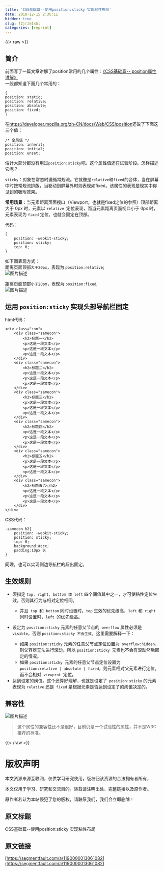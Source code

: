 ```yaml
---
title: 'CSS基础篇--使用position:sticky 实现粘性布局' 
date: 2018-12-15 2:30:11
hidden: true
slug: f2jrzm1xbl
categories: [reprint]
---
```


{{< raw >}}

                    
<h2 id="articleHeader0">简介</h2>
<p>前面写了一篇文章讲解了position常用的几个属性：<a href="https://segmentfault.com/a/1190000003702416">《CSS基础篇-- position属性讲解》</a><br>一般都知道下面几个常用的：</p>
<div class="widget-codetool" style="display:none;">
      <div class="widget-codetool--inner">
      <span class="selectCode code-tool" data-toggle="tooltip" data-placement="top" title="" data-original-title="全选"></span>
      <span type="button" class="copyCode code-tool" data-toggle="tooltip" data-placement="top" data-clipboard-text="{
position: static;
position: relative;
position: absolute;
position: fixed;
}" title="" data-original-title="复制"></span>
      <span type="button" class="saveToNote code-tool" data-toggle="tooltip" data-placement="top" title="" data-original-title="放进笔记"></span>
      </div>
      </div><pre class="hljs css"><code>{
<span class="hljs-attribute">position</span>: static;
<span class="hljs-attribute">position</span>: relative;
<span class="hljs-attribute">position</span>: absolute;
<span class="hljs-attribute">position</span>: fixed;
}</code></pre>
<p>在<a href="https://developer.mozilla.org/zh-CN/docs/Web/CSS/position" rel="nofollow noreferrer" target="_blank">https://developer.mozilla.org/zh-CN/docs/Web/CSS/position</a>还说了下面这三个值：</p>
<div class="widget-codetool" style="display:none;">
      <div class="widget-codetool--inner">
      <span class="selectCode code-tool" data-toggle="tooltip" data-placement="top" title="" data-original-title="全选"></span>
      <span type="button" class="copyCode code-tool" data-toggle="tooltip" data-placement="top" data-clipboard-text="/* 全局值 */
position: inherit;
position: initial;
position: unset;" title="" data-original-title="复制"></span>
      <span type="button" class="saveToNote code-tool" data-toggle="tooltip" data-placement="top" title="" data-original-title="放进笔记"></span>
      </div>
      </div><pre class="hljs scss"><code><span class="hljs-comment">/* 全局值 */</span>
<span class="hljs-attribute">position</span>: inherit;
<span class="hljs-attribute">position</span>: initial;
<span class="hljs-attribute">position</span>: unset;</code></pre>
<p>估计大部分都没有用过<code>position:sticky</code>吧。这个属性值还在试验阶段。怎样描述它呢？</p>
<p><code>sticky</code>：对象在常态时遵循常规流。它就像是<code>relative</code>和<code>fixed</code>的合体，当在屏幕中时按常规流排版，当卷动到屏幕外时则表现如fixed。该属性的表现是现实中你见到的吸附效果。</p>
<p><strong>常用场景</strong>：当元素距离页面视口（Viewport，也就是fixed定位的参照）顶部距离大于 0px 时，元素以 <code>relative </code>定位表现，而当元素距离页面视口小于 0px 时，元素表现为 <code>fixed</code> 定位，也就会固定在顶部。</p>
<p>代码：</p>
<div class="widget-codetool" style="display:none;">
      <div class="widget-codetool--inner">
      <span class="selectCode code-tool" data-toggle="tooltip" data-placement="top" title="" data-original-title="全选"></span>
      <span type="button" class="copyCode code-tool" data-toggle="tooltip" data-placement="top" data-clipboard-text="{
    position: -webkit-sticky;
    position: sticky;
    top: 0;
}" title="" data-original-title="复制"></span>
      <span type="button" class="saveToNote code-tool" data-toggle="tooltip" data-placement="top" title="" data-original-title="放进笔记"></span>
      </div>
      </div><pre class="hljs css"><code>{
    <span class="hljs-attribute">position</span>: -webkit-sticky;
    <span class="hljs-attribute">position</span>: sticky;
    <span class="hljs-attribute">top</span>: <span class="hljs-number">0</span>;
}</code></pre>
<p>如下图表现方式：<br>距离页面顶部<code>大于20px</code>，表现为 <code>position:relative</code>;<br><span class="img-wrap"><img data-src="/img/bV2XUT?w=450&amp;h=276" src="https://static.alili.tech/img/bV2XUT?w=450&amp;h=276" alt="图片描述" title="图片描述" style="cursor: pointer; display: inline;"></span></p>
<p>距离页面顶部<code>小于20p</code>x，表现为 <code>position:fixed</code>;<br><span class="img-wrap"><img data-src="/img/bV2XU9?w=450&amp;h=276" src="https://static.alili.tech/img/bV2XU9?w=450&amp;h=276" alt="图片描述" title="图片描述" style="cursor: pointer; display: inline;"></span></p>
<h2 id="articleHeader1">运用 <code>position:sticky</code> 实现头部导航栏固定</h2>
<p>html代码：</p>
<div class="widget-codetool" style="display:none;">
      <div class="widget-codetool--inner">
      <span class="selectCode code-tool" data-toggle="tooltip" data-placement="top" title="" data-original-title="全选"></span>
      <span type="button" class="copyCode code-tool" data-toggle="tooltip" data-placement="top" data-clipboard-text="<div class=&quot;con&quot;>
    <div class=&quot;samecon&quot;>
        <h2>标题一</h2>
        <p>这是一段文本</p>
        <p>这是一段文本</p>
        <p>这是一段文本</p>
    </div>
    <div class=&quot;samecon&quot;>
        <h2>标题二</h2>
        <p>这是一段文本</p>
        <p>这是一段文本</p>
        <p>这是一段文本</p>
    </div>
    <div class=&quot;samecon&quot;>
        <h2>标题三</h2>
        <p>这是一段文本</p>
        <p>这是一段文本</p>
        <p>这是一段文本</p>
    </div>
    <div class=&quot;samecon&quot;>
        <h2>标题四</h2>
        <p>这是一段文本</p>
        <p>这是一段文本</p>
        <p>这是一段文本</p>
    </div>
    <div class=&quot;samecon&quot;>
        <h2>标题五</h2>
        <p>这是一段文本</p>
        <p>这是一段文本</p>
        <p>这是一段文本</p>
    </div>
    <div class=&quot;samecon&quot;>
        <h2>标题五六</h2>
        <p>这是一段文本</p>
        <p>这是一段文本</p>
        <p>这是一段文本</p>
    </div>
</div>" title="" data-original-title="复制"></span>
      <span type="button" class="saveToNote code-tool" data-toggle="tooltip" data-placement="top" title="" data-original-title="放进笔记"></span>
      </div>
      </div><pre class="hljs xml"><code><span class="hljs-tag">&lt;<span class="hljs-name">div</span> <span class="hljs-attr">class</span>=<span class="hljs-string">"con"</span>&gt;</span>
    <span class="hljs-tag">&lt;<span class="hljs-name">div</span> <span class="hljs-attr">class</span>=<span class="hljs-string">"samecon"</span>&gt;</span>
        <span class="hljs-tag">&lt;<span class="hljs-name">h2</span>&gt;</span>标题一<span class="hljs-tag">&lt;/<span class="hljs-name">h2</span>&gt;</span>
        <span class="hljs-tag">&lt;<span class="hljs-name">p</span>&gt;</span>这是一段文本<span class="hljs-tag">&lt;/<span class="hljs-name">p</span>&gt;</span>
        <span class="hljs-tag">&lt;<span class="hljs-name">p</span>&gt;</span>这是一段文本<span class="hljs-tag">&lt;/<span class="hljs-name">p</span>&gt;</span>
        <span class="hljs-tag">&lt;<span class="hljs-name">p</span>&gt;</span>这是一段文本<span class="hljs-tag">&lt;/<span class="hljs-name">p</span>&gt;</span>
    <span class="hljs-tag">&lt;/<span class="hljs-name">div</span>&gt;</span>
    <span class="hljs-tag">&lt;<span class="hljs-name">div</span> <span class="hljs-attr">class</span>=<span class="hljs-string">"samecon"</span>&gt;</span>
        <span class="hljs-tag">&lt;<span class="hljs-name">h2</span>&gt;</span>标题二<span class="hljs-tag">&lt;/<span class="hljs-name">h2</span>&gt;</span>
        <span class="hljs-tag">&lt;<span class="hljs-name">p</span>&gt;</span>这是一段文本<span class="hljs-tag">&lt;/<span class="hljs-name">p</span>&gt;</span>
        <span class="hljs-tag">&lt;<span class="hljs-name">p</span>&gt;</span>这是一段文本<span class="hljs-tag">&lt;/<span class="hljs-name">p</span>&gt;</span>
        <span class="hljs-tag">&lt;<span class="hljs-name">p</span>&gt;</span>这是一段文本<span class="hljs-tag">&lt;/<span class="hljs-name">p</span>&gt;</span>
    <span class="hljs-tag">&lt;/<span class="hljs-name">div</span>&gt;</span>
    <span class="hljs-tag">&lt;<span class="hljs-name">div</span> <span class="hljs-attr">class</span>=<span class="hljs-string">"samecon"</span>&gt;</span>
        <span class="hljs-tag">&lt;<span class="hljs-name">h2</span>&gt;</span>标题三<span class="hljs-tag">&lt;/<span class="hljs-name">h2</span>&gt;</span>
        <span class="hljs-tag">&lt;<span class="hljs-name">p</span>&gt;</span>这是一段文本<span class="hljs-tag">&lt;/<span class="hljs-name">p</span>&gt;</span>
        <span class="hljs-tag">&lt;<span class="hljs-name">p</span>&gt;</span>这是一段文本<span class="hljs-tag">&lt;/<span class="hljs-name">p</span>&gt;</span>
        <span class="hljs-tag">&lt;<span class="hljs-name">p</span>&gt;</span>这是一段文本<span class="hljs-tag">&lt;/<span class="hljs-name">p</span>&gt;</span>
    <span class="hljs-tag">&lt;/<span class="hljs-name">div</span>&gt;</span>
    <span class="hljs-tag">&lt;<span class="hljs-name">div</span> <span class="hljs-attr">class</span>=<span class="hljs-string">"samecon"</span>&gt;</span>
        <span class="hljs-tag">&lt;<span class="hljs-name">h2</span>&gt;</span>标题四<span class="hljs-tag">&lt;/<span class="hljs-name">h2</span>&gt;</span>
        <span class="hljs-tag">&lt;<span class="hljs-name">p</span>&gt;</span>这是一段文本<span class="hljs-tag">&lt;/<span class="hljs-name">p</span>&gt;</span>
        <span class="hljs-tag">&lt;<span class="hljs-name">p</span>&gt;</span>这是一段文本<span class="hljs-tag">&lt;/<span class="hljs-name">p</span>&gt;</span>
        <span class="hljs-tag">&lt;<span class="hljs-name">p</span>&gt;</span>这是一段文本<span class="hljs-tag">&lt;/<span class="hljs-name">p</span>&gt;</span>
    <span class="hljs-tag">&lt;/<span class="hljs-name">div</span>&gt;</span>
    <span class="hljs-tag">&lt;<span class="hljs-name">div</span> <span class="hljs-attr">class</span>=<span class="hljs-string">"samecon"</span>&gt;</span>
        <span class="hljs-tag">&lt;<span class="hljs-name">h2</span>&gt;</span>标题五<span class="hljs-tag">&lt;/<span class="hljs-name">h2</span>&gt;</span>
        <span class="hljs-tag">&lt;<span class="hljs-name">p</span>&gt;</span>这是一段文本<span class="hljs-tag">&lt;/<span class="hljs-name">p</span>&gt;</span>
        <span class="hljs-tag">&lt;<span class="hljs-name">p</span>&gt;</span>这是一段文本<span class="hljs-tag">&lt;/<span class="hljs-name">p</span>&gt;</span>
        <span class="hljs-tag">&lt;<span class="hljs-name">p</span>&gt;</span>这是一段文本<span class="hljs-tag">&lt;/<span class="hljs-name">p</span>&gt;</span>
    <span class="hljs-tag">&lt;/<span class="hljs-name">div</span>&gt;</span>
    <span class="hljs-tag">&lt;<span class="hljs-name">div</span> <span class="hljs-attr">class</span>=<span class="hljs-string">"samecon"</span>&gt;</span>
        <span class="hljs-tag">&lt;<span class="hljs-name">h2</span>&gt;</span>标题五六<span class="hljs-tag">&lt;/<span class="hljs-name">h2</span>&gt;</span>
        <span class="hljs-tag">&lt;<span class="hljs-name">p</span>&gt;</span>这是一段文本<span class="hljs-tag">&lt;/<span class="hljs-name">p</span>&gt;</span>
        <span class="hljs-tag">&lt;<span class="hljs-name">p</span>&gt;</span>这是一段文本<span class="hljs-tag">&lt;/<span class="hljs-name">p</span>&gt;</span>
        <span class="hljs-tag">&lt;<span class="hljs-name">p</span>&gt;</span>这是一段文本<span class="hljs-tag">&lt;/<span class="hljs-name">p</span>&gt;</span>
    <span class="hljs-tag">&lt;/<span class="hljs-name">div</span>&gt;</span>
<span class="hljs-tag">&lt;/<span class="hljs-name">div</span>&gt;</span></code></pre>
<p>CSS代码：</p>
<div class="widget-codetool" style="display:none;">
      <div class="widget-codetool--inner">
      <span class="selectCode code-tool" data-toggle="tooltip" data-placement="top" title="" data-original-title="全选"></span>
      <span type="button" class="copyCode code-tool" data-toggle="tooltip" data-placement="top" data-clipboard-text=".samecon h2{
    position: -webkit-sticky;
    position: sticky;
    top: 0;
    background:#ccc;
    padding:10px 0;
}" title="" data-original-title="复制"></span>
      <span type="button" class="saveToNote code-tool" data-toggle="tooltip" data-placement="top" title="" data-original-title="放进笔记"></span>
      </div>
      </div><pre class="hljs css"><code><span class="hljs-selector-class">.samecon</span> <span class="hljs-selector-tag">h2</span>{
    <span class="hljs-attribute">position</span>: -webkit-sticky;
    <span class="hljs-attribute">position</span>: sticky;
    <span class="hljs-attribute">top</span>: <span class="hljs-number">0</span>;
    <span class="hljs-attribute">background</span>:<span class="hljs-number">#ccc</span>;
    <span class="hljs-attribute">padding</span>:<span class="hljs-number">10px</span> <span class="hljs-number">0</span>;
}</code></pre>
<p>同理，也可以实现侧边导航栏的超出固定。</p>
<h2 id="articleHeader2">生效规则</h2>
<ul>
<li>
<p>须指定 <code>top, right, bottom 或 left</code> 四个阈值其中之一，才可使粘性定位生效。否则其行为与相对定位相同。</p>
<ul><li>并且<code> top </code>和<code> bottom</code> 同时设置时，<code>top</code> 生效的优先级高，<code>left</code> 和<code> right</code> 同时设置时，<code>left </code>的优先级高。</li></ul>
</li>
<li>
<p>设定为 <code>position:sticky</code> 元素的任意父节点的<code> overflow</code> 属性必须是 <code>visible</code>，否则 <code>position:sticky 不会生效</code>。这里需要解释一下：</p>
<ul>
<li>如果 <code>position:sticky</code> 元素的任意父节点定位设置为<code> overflow:hidden</code>，则父容器无法进行滚动，所以 <code>position:sticky </code>元素也不会有滚动然后固定的情况。</li>
<li>如果 <code>position:sticky </code>元素的任意父节点定位设置为<code> position:relative | absolute | fixed</code>，则元素相对父元素进行定位，而不会相对<code> viewprot </code>定位。</li>
</ul>
</li>
<li>达到设定的阀值。这个还算好理解，也就是设定了<code> position:sticky</code> 的元素表现为 <code>relative</code> 还是<code> fixed</code> 是根据元素是否达到设定了的阈值决定的。</li>
</ul>
<h2 id="articleHeader3">兼容性</h2>
<p><span class="img-wrap"><img data-src="/img/bVSAA2?w=825&amp;h=431" src="https://static.alili.tech/img/bVSAA2?w=825&amp;h=431" alt="图片描述" title="图片描述" style="cursor: pointer; display: inline;"></span></p>
<blockquote>这个属性的兼容性还不是很好，目前仍是一个试验性的属性，并不是W3C推荐的标准。</blockquote>

                
{{< /raw >}}

# 版权声明
本文资源来源互联网，仅供学习研究使用，版权归该资源的合法拥有者所有，

本文仅用于学习、研究和交流目的。转载请注明出处、完整链接以及原作者。

原作者若认为本站侵犯了您的版权，请联系我们，我们会立即删除！

## 原文标题
CSS基础篇--使用position:sticky 实现粘性布局

## 原文链接
[https://segmentfault.com/a/1190000013061082](https://segmentfault.com/a/1190000013061082)

